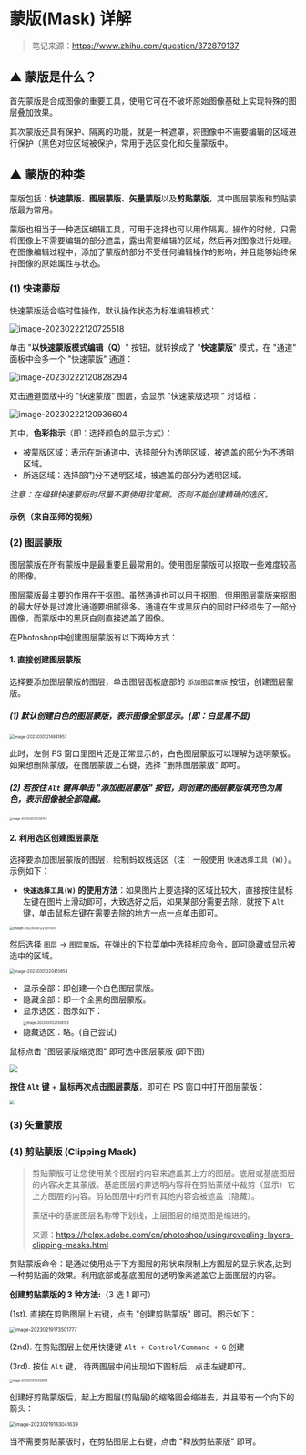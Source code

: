 # 蒙版(Mask) 详解

> 笔记来源：https://www.zhihu.com/question/372879137

## ▲ 蒙版是什么？

首先蒙版是合成图像的重要工具，使用它可在不破坏原始图像基础上实现特殊的图层叠加效果。

其次蒙版还具有保护、隔离的功能，就是一种遮罩，将图像中不需要编辑的区域进行保护（黑色对应区域被保护，常用于选区变化和矢量蒙版中。

## ▲ 蒙版的种类
蒙版包括：**快速蒙版**、**图层蒙版**、**矢量蒙版**以及**剪贴蒙版**，其中图层蒙版和剪贴蒙版最为常用。

蒙版也相当于一种选区编辑工具，可用于选择也可以用作隔离。操作的时候，只需将图像上不需要编辑的部分遮盖，露出需要编辑的区域，然后再对图像进行处理。在图像编辑过程中，添加了蒙版的部分不受任何编辑操作的影响，并且能够始终保持图像的原始属性与状态。

### (1) 快速蒙版
快速蒙版适合临时性操作，默认操作状态为标准编辑模式：

![image-20230222120725518](readme.assets/image-20230222120725518.png)

单击 "**以快速蒙版模式编辑（Q）**" 按钮，就转换成了 "**快速蒙版**" 模式，在 "通道" 面板中会多一个 "快速蒙版" 通道：

![image-20230222120828294](readme.assets/image-20230222120828294.png)

双击通道面版中的 "快速蒙版" 图层，会显示 "快速蒙版选项 " 对话框：

![image-20230222120936604](readme.assets/image-20230222120936604.png)

其中，**色彩指示**（即：选择颜色的显示方式）：

- 被蒙版区域：表示在新通道中，选择部分为透明区域，被遮盖的部分为不透明区域。
- 所选区域：选择部门分不透明区域，被遮盖的部分为透明区域。

*注意：在编辑快速蒙版时尽量不要使用软笔刷。否则不能创建精确的选区。*

#### 示例（来自巫师的视频）



### (2) 图层蒙版
图层蒙版在所有蒙版中是最重要且最常用的。使用图层蒙版可以抠取一些难度较高的图像。

图层蒙版最主要的作用在于抠图。虽然通道也可以用于抠图，但用图层蒙版来抠图的最大好处是过渡比通道要细腻得多。通道在生成黑灰白的同时已经损失了一部分图像，而蒙版中的黑灰白则直接遮盖了图像。

在Photoshop中创建图层蒙版有以下两种方式：

#### 1. 直接创建图层蒙版
选择要添加图层蒙版的图层，单击图层面板底部的 `添加图层蒙版` 按钮，创建图层蒙版。

##### (1) 默认创建白色的图层蒙版，表示图像全部显示。(即：白显黑不显)

<img src="readme.assets/image-20230301214841953.png" alt="image-20230301214841953" style="zoom: 50%;" />

此时，左侧 PS 窗口里图片还是正常显示的，白色图层蒙版可以理解为透明蒙版。如果想删除蒙版，在图层蒙版上右键，选择 "删除图层蒙版" 即可。

##### (2) 若按住 `Alt` 键再单击 "添加图层蒙版" 按钮，则创建的图层蒙版填充色为黑色，表示图像被全部隐藏。

<img src="readme.assets/image-20230301215136753.png" alt="image-20230301215136753" style="zoom: 33%;" />

#### 2. 利用选区创建图层蒙版

选择要添加图层蒙版的图层，绘制蚂蚁线选区（注：一般使用 `快速选择工具 (W)`）。 示例如下：

- **`快速选择工具(W)` 的使用方法**：如果图片上要选择的区域比较大，直接按住鼠标左键在图片上滑动即可，大致选好之后，如果某部分需要去除，就按下 `Alt` 键，单击鼠标左键在需要去除的地方一点一点单击即可。

<img src="readme.assets/image-20230301221011101.png" alt="image-20230301221011101" style="zoom: 42%;" />

然后选择 `图层` -> `图层蒙版`，在弹出的下拉菜单中选择相应命令，即可隐藏或显示被选中的区域。

<img src="readme.assets/image-20230301220413854.png" alt="image-20230301220413854" style="zoom:50%;" />

- 显示全部：即创建一个白色图层蒙版。
- 隐藏全部：即一个全黑的图层蒙版。
- 显示选区：图示如下：<br/>
  <img src="readme.assets/image-20230301221308129.png" alt="image-20230301221308129" style="zoom: 40%;" />
- 隐藏选区：略。(自己尝试)











鼠标点击 "图层蒙版缩览图" 即可选中图层蒙版 (即下图)

<img src="readme.assets/image-20230301213304219.png" style="zoom:86%;" />

**按住 `Alt` 键** + **鼠标再次点击图层蒙版**，即可在 PS 窗口中打开图层蒙版：

<img src="readme.assets/image-20230301213748304.png" style="zoom:50%;" />



### (3) 矢量蒙版

### (4) 剪贴蒙版 (Clipping Mask)

> 剪贴蒙版可让您使用某个图层的内容来遮盖其上方的图层。底层或基底图层的内容决定其蒙版。基底图层的非透明内容将在剪贴蒙版中裁剪（显示）它上方图层的内容。剪贴图层中的所有其他内容会被遮盖（隐藏）。
>
> 蒙版中的基底图层名称带下划线，上层图层的缩览图是缩进的。
>
>
> 来源：https://helpx.adobe.com/cn/photoshop/using/revealing-layers-clipping-masks.html


剪贴蒙版命令：是通过使用处于下方图层的形状来限制上方图层的显示状态,达到一种剪贴画的效果。利用底部或基底图层的透明像素遮盖它上面图层的内容。

**创建剪贴蒙版的 3 种方法:**（3 选 1 即可）

(1st). 直接在剪贴图层上右键，点击 "创建剪贴蒙版" 即可。图示如下：

<img src="readme.assets/image-20230219173501777.png" alt="image-20230219173501777" style="zoom:60%;" />

(2nd). 在剪贴图层上使用快捷键 `Alt + Control/Command + G` 创建

(3rd). 按住 `Alt` 键， 待两图层中间出现如下图标后，点击左键即可。

<img src="readme.assets/image-20230219175058904.png" alt="image-20230219175058904" style="zoom: 33%;" />

创建好剪贴蒙版后，起上方图层(剪贴层)的缩略图会缩进去，并且带有一个向下的箭头：

<img src="readme.assets/image-20230219183041639.png" alt="image-20230219183041639" style="zoom:60%;" />


当不需要剪贴蒙版时，在剪贴图层上右键，点击 "释放剪贴蒙版" 即可。


